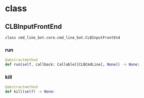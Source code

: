 # class
## CLBInputFrontEnd
`class cmd_line_bot.core.cmd_line_bot.CLBInputFrontEnd`

### run

```python
@abstractmethod
def run(self, callback: Callable[[CLBCmdLine], None]) -> None:
```

### kill
```python
@abstractmethod
def kill(self) -> None:
```
